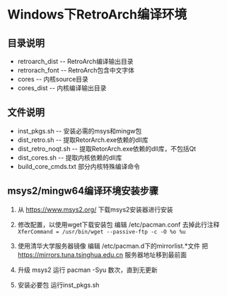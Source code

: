 # Windows下RetroArch编译环境


## 目录说明
- retroarch_dist -- RetroArch编译输出目录
- retrorach_font -- RetroArch包含中文字体
- cores -- 内核source目录
- cores_dist -- 内核编译输出目录

## 文件说明
- inst_pkgs.sh -- 安装必需的msys和mingw包
- dist_retro.sh -- 提取RetorArch.exe依赖的dll库
- dist_retro_noqt.sh -- 提取RetorArch.exe依赖的dll库，不包括Qt
- dist_cores.sh -- 提取内核依赖的dll库
- build_core_cmds.txt 部分内核特殊编译命令

## msys2/mingw64编译环境安装步骤
1. 从 https://www.msys2.org/ 下载msys2安装器进行安装

2. 修改配置，以使用wget下载安装包
编辑 /etc/pacman.conf 去掉此行注释
`XferCommand = /usr/bin/wget --passive-ftp -c -O %o %u`

3. 使用清华大学服务器镜像
编辑 /etc/pacman.d下的mirrorlist.*文件
把 https://mirrors.tuna.tsinghua.edu.cn 服务器地址移到最前面

4. 升级 msys2
运行 pacman -Syu 数次，直到无更新

5. 安装必要包
运行inst_pkgs.sh



